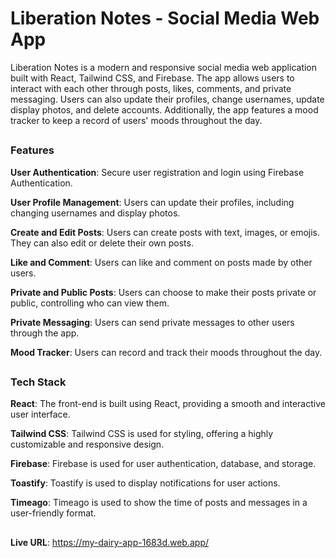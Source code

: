 # Liberation Notes - Social Media Web App



Liberation Notes is a modern and responsive social media web application built with React, Tailwind CSS, and Firebase. The app allows users to interact with each other through posts, likes, comments, and private messaging. Users can also update their profiles, change usernames, update display photos, and delete accounts. Additionally, the app features a mood tracker to keep a record of users' moods throughout the day.

##

### Features

   **User Authentication**: Secure user registration and login using Firebase Authentication.
    
   **User Profile Management**: Users can update their profiles, including changing usernames and display photos.
    
   **Create and Edit Posts**: Users can create posts with text, images, or emojis. They can also edit or delete their own posts.
    
   **Like and Comment**: Users can like and comment on posts made by other users.
  
   **Private and Public Posts**: Users can choose to make their posts private or public, controlling who can view them.
    
   **Private Messaging**: Users can send private messages to other users through the app.
    
   **Mood Tracker**: Users can record and track their moods throughout the day.

##

### Tech Stack
   
**React**: The front-end is built using React, providing a smooth and interactive user interface.

**Tailwind CSS**: Tailwind CSS is used for styling, offering a highly customizable and responsive design.

**Firebase**: Firebase is used for user authentication, database, and storage.

**Toastify**: Toastify is used to display notifications for user actions.

**Timeago**: Timeago is used to show the time of posts and messages in a user-friendly format.

##

**Live URL**: https://my-dairy-app-1683d.web.app/

